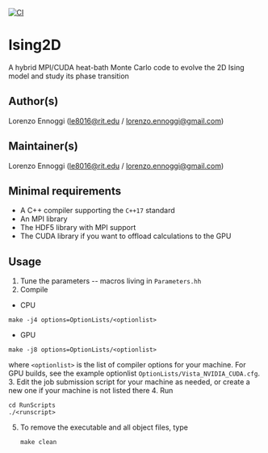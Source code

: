 [![CI](https://github.com/lennoggi/Ising2D/actions/workflows/CI.yml/badge.svg)](https://github.com//lennoggi/Ising2D/actions/workflows/CI.yml)

# Ising2D
A hybrid MPI/CUDA heat-bath Monte Carlo code to evolve the 2D Ising model and study its phase transition

## Author(s)
Lorenzo Ennoggi (<le8016@rit.edu> / <lorenzo.ennoggi@gmail.com>)

## Maintainer(s)
Lorenzo Ennoggi (<le8016@rit.edu> / <lorenzo.ennoggi@gmail.com>)


## Minimal requirements
- A C++ compiler supporting the `C++17` standard
- An MPI library
- The HDF5 library with MPI support
- The CUDA library if you want to offload calculations to the GPU

## Usage
1. Tune the parameters -- macros living in `Parameters.hh`
2. Compile
  - CPU
   ```
   make -j4 options=OptionLists/<optionlist>
   ```
  - GPU
   ```
   make -j8 options=OptionLists/<optionlist>
   ```
   where `<optionlist>` is the list of compiler options for your machine. For GPU builds, see the example optionlist `OptionLists/Vista_NVIDIA_CUDA.cfg`.
3. Edit the job submission script for your machine as needed, or create a new one if your machine is not listed there
4. Run
   ```
   cd RunScripts
   ./<runscript>
   ```
5. To remove the executable and all object files, type
   ```
   make clean
   ```
